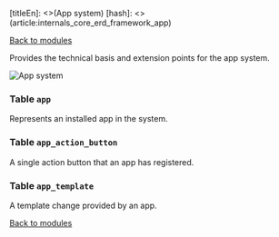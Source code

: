 [titleEn]: <>(App system)
[hash]: <>(article:internals_core_erd_framework_app)

[Back to modules](./../10-modules.md)

Provides the technical basis and extension points for the app system.

![App system](./dist/erd-shopware-core-framework-app.png)


### Table `app`

Represents an installed app in the system.


### Table `app_action_button`

A single action button that an app has registered.


### Table `app_template`

A template change provided by an app.


[Back to modules](./../10-modules.md)

